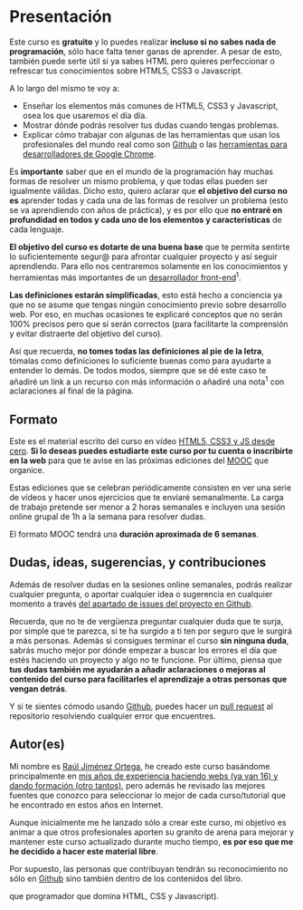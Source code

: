 # Presentación

Este curso es **gratuito** y lo puedes realizar **incluso si no sabes nada de programación**, sólo hace falta tener ganas de aprender. A pesar de esto, también puede serte útil si ya sabes HTML pero quieres perfeccionar o refrescar tus conocimientos sobre HTML5, CSS3 o Javascript.

A lo largo del mismo te voy a:

* Enseñar los elementos más comunes de HTML5, CSS3 y Javascript, osea los que usaremos el día día.
* Mostrar dónde podrás resolver tus dudas cuando tengas problemas.
* Explicar cómo trabajar con algunas de las herramientas que usan los profesionales del mundo real como son [Github](http://github.com/) o las [herramientas para desarrolladores de Google Chrome](https://developer.chrome.com/devtools).

Es **importante** saber que en el mundo de la programación hay muchas formas de resolver un mismo problema, y que todas ellas pueden ser igualmente válidas. 
Dicho esto, quiero aclarar que **el objetivo del curso no es** aprender todas y cada una de las formas de resolver un problema (esto se va aprendiendo con años de práctica), y es por ello que **no entraré en profundidad en todos y cada uno de los elementos y características** de cada lenguaje.

**El objetivo del curso es dotarte de una buena base** que te permita sentirte lo suficientemente segur@ para afrontar cualquier proyecto y así seguir aprendiendo. Para ello nos centraremos solamente en los conocimientos y herramientas más importantes de un [desarrollador front-end](https://en.wikipedia.org/wiki/Front_end_development)<sup>1</sup>.

**Las definiciones estarán simplificadas**, esto está hecho a conciencia ya que no se asume que tengas ningún conocimiento previo sobre desarrollo web. Por eso, en muchas ocasiones te explicaré conceptos que no serán 100% precisos pero que sí serán correctos (para facilitarte la comprensión y evitar distraerte del objetivo del curso). 

Así que recuerda, **no tomes todas las definiciones al pie de la letra**, tómalas como definiciones lo suficiente buenas como para ayudarte a entender lo demás. De todos modos, siempre que se dé este caso te añadiré un link a un recurso con más información o añadiré una nota<sup>1</sup> con aclaraciones al final de la página.

## Formato
Este es el material escrito del curso en vídeo [HTML5, CSS3 y JS desde cero](http://www.cursohtml5desdecero.com/). **Si lo deseas puedes estudiarte este curso por tu cuenta o inscribirte en la web** para que te avise en las próximas ediciones del [MOOC](https://es.wikipedia.org/wiki/Mooc) que organice.

Estas ediciones que se celebran periódicamente consisten en ver una serie de vídeos y hacer unos ejercicios que te enviaré semanalmente. La carga de trabajo pretende ser menor a 2 horas semanales e incluyen una sesión online grupal de 1h a la semana para resolver dudas.

El formato MOOC tendrá una **duración aproximada de 6 semanas**.

## Dudas, ideas, sugerencias, y contribuciones
Además de resolver dudas en la sesiones online semanales, podrás realizar cualquier pregunta, o aportar cualquier idea o sugerencia en cualquier momento a través [del apartado de issues del proyecto en Github](https://github.com/hhkaos/introduccion-a-html5/issues). 

Recuerda, que no te de vergüenza preguntar cualquier duda que te surja, por simple que te parezca, si te ha surgido a ti ten por seguro que le surgirá a más personas. Además si consigues terminar el curso **sin ninguna duda**, sabrás mucho mejor por dónde empezar a buscar los errores el día que estés haciendo un proyecto y algo no te funcione. Por último, piensa que **tus dudas también me ayudarán a añadir aclaraciones o mejoras al contenido del curso para facilitarles el aprendizaje a otras personas que vengan detrás**.

Y si te sientes cómodo usando [Github](https://github.com/), puedes hacer un [pull request](https://help.github.com/articles/using-pull-requests/) al repositorio resolviendo cualquier error que encuentres.

## Autor(es)

Mi nombre es [Raúl Jiménez Ortega](http://rauljimenez.info), he creado este curso basándome principalmente en [mis años de experiencia haciendo webs (ya van 16) y dando formación (otro tantos)](http://rauljimenez.info/experiencia/), pero además he revisado las mejores fuentes que conozco para seleccionar lo mejor de cada curso/tutorial que he encontrado en estos años en Internet.

Aunque inicialmente me he lanzado sólo a crear este curso, mi objetivo es animar a que otros profesionales aporten su granito de arena para mejorar y mantener este curso actualizado durante mucho tiempo, **es por eso que me he decidido a hacer este material libre**.

Por supuesto, las personas que contribuyan tendrán su reconocimiento no sólo en [Github](https://github.com/hhkaos/introduccion-a-html5/graphs/contributors) sino también dentro de los contenidos del libro.

 que programador que domina HTML, CSS y Javascript).
